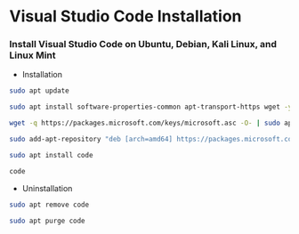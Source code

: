 # Visual Studio Code Installation

### Install Visual Studio Code on Ubuntu, Debian, Kali Linux, and Linux Mint

- Installation
```bash
sudo apt update
```
```bash
sudo apt install software-properties-common apt-transport-https wget -y
```
```bash
wget -q https://packages.microsoft.com/keys/microsoft.asc -O- | sudo apt-key add -
```
```bash
sudo add-apt-repository "deb [arch=amd64] https://packages.microsoft.com/repos/vscode stable main"
```
```bash
sudo apt install code
```
```bash
code
```

- Uninstallation
```bash
sudo apt remove code
```
```bash
sudo apt purge code
```
